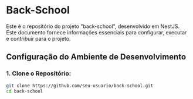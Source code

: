 # Back-School

Este é o repositório do projeto "back-school", desenvolvido em NestJS. Este documento fornece informações essenciais para configurar, executar e contribuir para o projeto.

## Configuração do Ambiente de Desenvolvimento

### 1. Clone o Repositório:

```bash
git clone https://github.com/seu-usuario/back-school.git
cd back-school
```

